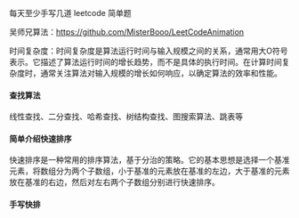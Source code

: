 每天至少手写几道 leetcode 简单题

吴师兄算法：https://github.com/MisterBooo/LeetCodeAnimation

时间复杂度：时间复杂度是算法运行时间与输入规模之间的关系，通常用大O符号表示。它描述了算法运行时间的增长趋势，而不是具体的执行时间。在计算时间复杂度时，通常关注算法对输入规模的增长如何响应，以确定算法的效率和性能。

#### 查找算法

线性查找、二分查找、哈希查找、树结构查找、图搜索算法、跳表等

#### 简单介绍快速排序

快速排序是一种常用的排序算法，基于分治的策略。它的基本思想是选择一个基准元素，将数组分为两个子数组，小于基准的元素放在基准的左边，大于基准的元素放在基准的右边，然后对左右两个子数组分别进行快速排序。

#### 手写快排
